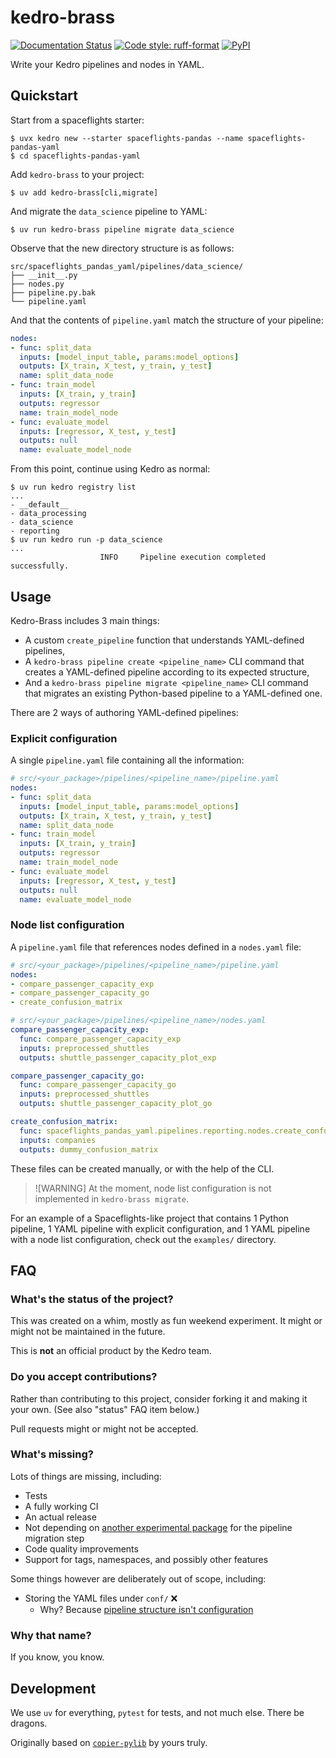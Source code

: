 # kedro-brass

[![Documentation Status](https://readthedocs.org/projects/kedro-brass/badge/?version=latest)](https://kedro-brass.readthedocs.io/en/latest/?badge=latest)
[![Code style: ruff-format](https://img.shields.io/badge/code%20style-ruff_format-6340ac.svg)](https://github.com/astral-sh/ruff)
[![PyPI](https://img.shields.io/pypi/v/kedro-brass)](https://pypi.org/project/kedro-brass)

Write your Kedro pipelines and nodes in YAML.

## Quickstart

Start from a spaceflights starter:

```
$ uvx kedro new --starter spaceflights-pandas --name spaceflights-pandas-yaml
$ cd spaceflights-pandas-yaml
```

Add `kedro-brass` to your project:

```
$ uv add kedro-brass[cli,migrate]
```

And migrate the `data_science` pipeline to YAML:

```
$ uv run kedro-brass pipeline migrate data_science
```

Observe that the new directory structure is as follows:

```
src/spaceflights_pandas_yaml/pipelines/data_science/
├── __init__.py
├── nodes.py
├── pipeline.py.bak
└── pipeline.yaml
```

And that the contents of `pipeline.yaml` match the structure of your pipeline:

```yaml
nodes:
- func: split_data
  inputs: [model_input_table, params:model_options]
  outputs: [X_train, X_test, y_train, y_test]
  name: split_data_node
- func: train_model
  inputs: [X_train, y_train]
  outputs: regressor
  name: train_model_node
- func: evaluate_model
  inputs: [regressor, X_test, y_test]
  outputs: null
  name: evaluate_model_node
```

From this point, continue using Kedro as normal:

```
$ uv run kedro registry list
...
- __default__
- data_processing
- data_science
- reporting
$ uv run kedro run -p data_science
...
                    INFO     Pipeline execution completed successfully.
```

## Usage

Kedro-Brass includes 3 main things:

- A custom `create_pipeline` function that understands YAML-defined pipelines,
- A `kedro-brass pipeline create <pipeline_name>` CLI command that
  creates a YAML-defined pipeline according to its expected structure,
- And a `kedro-brass pipeline migrate <pipeline_name>` CLI command that
  migrates an existing Python-based pipeline to a YAML-defined one.

There are 2 ways of authoring YAML-defined pipelines:

### Explicit configuration

A single `pipeline.yaml` file containing all the information:

```yaml
# src/<your_package>/pipelines/<pipeline_name>/pipeline.yaml
nodes:
- func: split_data
  inputs: [model_input_table, params:model_options]
  outputs: [X_train, X_test, y_train, y_test]
  name: split_data_node
- func: train_model
  inputs: [X_train, y_train]
  outputs: regressor
  name: train_model_node
- func: evaluate_model
  inputs: [regressor, X_test, y_test]
  outputs: null
  name: evaluate_model_node
```

### Node list configuration

A `pipeline.yaml` file that references nodes defined in a `nodes.yaml` file:

```yaml
# src/<your_package>/pipelines/<pipeline_name>/pipeline.yaml
nodes:
- compare_passenger_capacity_exp
- compare_passenger_capacity_go
- create_confusion_matrix

# src/<your_package>/pipelines/<pipeline_name>/nodes.yaml
compare_passenger_capacity_exp:
  func: compare_passenger_capacity_exp
  inputs: preprocessed_shuttles
  outputs: shuttle_passenger_capacity_plot_exp

compare_passenger_capacity_go:
  func: compare_passenger_capacity_go
  inputs: preprocessed_shuttles
  outputs: shuttle_passenger_capacity_plot_go

create_confusion_matrix:
  func: spaceflights_pandas_yaml.pipelines.reporting.nodes.create_confusion_matrix
  inputs: companies
  outputs: dummy_confusion_matrix
```

These files can be created manually, or with the help of the CLI.

> ![WARNING]
> At the moment, node list configuration is not implemented in `kedro-brass migrate`.

For an example of a Spaceflights-like project that contains 1 Python pipeline,
1 YAML pipeline with explicit configuration,
and 1 YAML pipeline with a node list configuration,
check out the `examples/` directory.

## FAQ

### What's the status of the project?

This was created on a whim, mostly as fun weekend experiment.
It might or might not be maintained in the future.

This is **not** an official product by the Kedro team.

### Do you accept contributions?

Rather than contributing to this project, consider forking it
and making it your own.
(See also "status" FAQ item below.)

Pull requests might or might not be accepted.

### What's missing?

Lots of things are missing, including:

- Tests
- A fully working CI
- An actual release
- Not depending on [another experimental package](https://github.com/AlpAribal/kedro-inspect/)
  for the pipeline migration step
- Code quality improvements
- Support for tags, namespaces, and possibly other features

Some things however are deliberately out of scope, including:

- Storing the YAML files under `conf/` ❌
  - Why? Because [pipeline structure isn't configuration](https://github.com/kedro-org/kedro/issues/770)

### Why that name?

If you know, you know.

## Development

We use `uv` for everything, `pytest` for tests, and not much else.
There be dragons.

Originally based on [`copier-pylib`](https://github.com/astrojuanlu/copier-pylib)
by yours truly.
